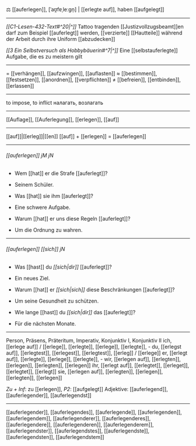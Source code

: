 ⚖️ [[auferlegen]], [ˈaʊ̯fɐˌleːɡn̩] | [[erlegte auf]], haben [[aufgelegt]]

---
*[[C1-Lesen-432-Text#^20|^]]* Tattoo tragenden [[Justizvollzugsbeamt]]en darf zum Beispiel [[auferlegt]] werden, [[verzierte]] [[Hautteile]] während der Arbeit durch ihre Uniform [[abzudecken]]

_[[3  Ein Selbstversuch als Hobbybäuerin#^7|^]]_ Eine [[selbstauferlegte]] Aufgabe, die es zu meistern gilt

---

= [[verhängen]], [[aufzwingen]], [[auflasten]]
≈ [[bestimmen]], [[festsetzen]], [[anordnen]], [[verpflichten]]
≠ [[befreien]], [[entbinden]], [[erlassen]]

---
to impose, to inflict
налагать, возлагать

---

[[Auflage]], [[Auferlegung]], [[erlegen]], [[auf]]

---

[[auf]]|[[erleg]]|[[en]]
[[auf]] + [[erlegen]] = [[auferlegen]]

---

###### [[auferlegen]] jM jN

- Wem [[hat]] er die Strafe [[auferlegt]]?
- Seinem Schüler.

- Was [[hat]] sie ihm [[auferlegt]]?
- Eine schwere Aufgabe.

- Warum [[hat]] er uns diese Regeln [[auferlegt]]?
- Um die Ordnung zu wahren.

---

###### [[auferlegen]] _[[sich]]_ jN

- Was [[hast]] du _[[sich|dir]]_ [[auferlegt]]?
- Ein neues Ziel.

- Warum [[hat]] er _[[sich|sich]]_ diese Beschränkungen [[auferlegt]]?
- Um seine Gesundheit zu schützen.

- Wie lange [[hast]] du _[[sich|dir]]_ das [[auferlegt]]?
- Für die nächsten Monate.

---

Person, Präsens, Präteritum, Imperativ, Konjunktiv I, Konjunktiv II
ich, [[erlege auf]] / [[erlege]], [[erlegte]], [[erlege]], [[erlegte]], -
du, [[erlegst auf]], [[erlegtest]], [[erlegest]], [[erlegtest]], [[erleg]] / [[erlege]]
er, [[erlegt auf]], [[erlegte]], [[erlege]], [[erlegte]], -
wir, [[erlegen auf]], [[erlegten]], [[erlegen]], [[erlegten]], [[erlegen]]
ihr, [[erlegt auf]], [[erlegtet]], [[erleget]], [[erlegtet]], [[erlegt]]
sie, [[erlegen auf]], [[erlegten]], [[erlegen]], [[erlegten]], [[erlegen]]

_Zu + Inf_: zu [[erlegen]], _P2_: [[aufgelegt]]
Adjektive: [[auferlegend]], [[auferlegender]], [[auferlegendst]]

---

[[auferlegender]], [[auferlegendes]], [[auferlegende]], [[auferlegenden]], [[auferlegendem]], [[auferlegenderer]], [[auferlegenderes]], [[auferlegendere]], [[auferlegenderen]], [[auferlegenderem]], [[auferlegendster]], [[auferlegendstes]], [[auferlegendste]], [[auferlegendsten]], [[auferlegendstem]]
